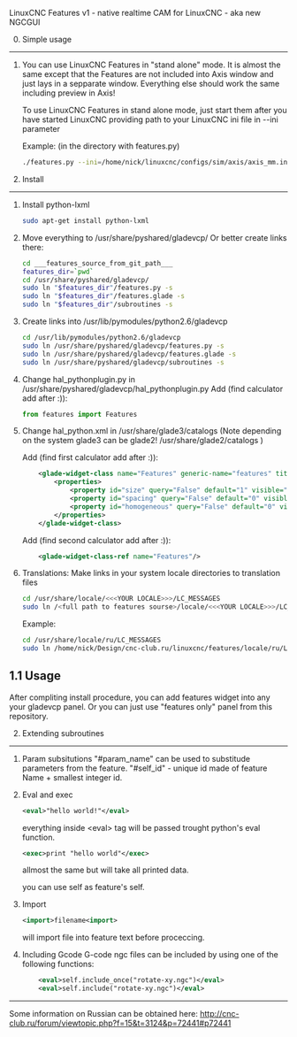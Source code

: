 LinuxCNC Features v1 - native realtime CAM for LinuxCNC - aka new NGCGUI


0.	Simple usage
--------------------------------------------------------------------------------
1. You can use LinuxCNC Features in "stand alone" mode. It is almost the same
	except that the Features are not included into Axis window and just lays 
	in a sepparate window. Everything else should work the same including
	preview in Axis!
	
	To use LinuxCNC Features in stand alone mode, just start them after you
	have started LinuxCNC providing path to your LinuxCNC ini file in 
	--ini parameter
	
	Example:
	(in the directory with features.py)
	```sh
	./features.py --ini=/home/nick/linuxcnc/configs/sim/axis/axis_mm.ini
	```


1.	Install
--------------------------------------------------------------------------------


1. Install python-lxml 
	```sh
	sudo apt-get install python-lxml 
	```

2. Move everything to /usr/share/pyshared/gladevcp/
	Or better create links there:
	```sh
	cd ___features_source_from_git_path___	
	features_dir=`pwd`
	cd /usr/share/pyshared/gladevcp/
	sudo ln "$features_dir"/features.py -s
	sudo ln "$features_dir"/features.glade -s
	sudo ln "$features_dir"/subroutines -s
	```	

3. Create links into /usr/lib/pymodules/python2.6/gladevcp
	```sh
	cd /usr/lib/pymodules/python2.6/gladevcp
	sudo ln /usr/share/pyshared/gladevcp/features.py -s
	sudo ln /usr/share/pyshared/gladevcp/features.glade -s
	sudo ln /usr/share/pyshared/gladevcp/subroutines -s
	```

4. Change hal_pythonplugin.py in /usr/share/pyshared/gladevcp/hal_pythonplugin.py
	Add (find calculator add after :)):
	```python
	from features import Features
	```	

5. Change hal_python.xml in /usr/share/glade3/catalogs (Note depending on the system glade3 can be glade2! /usr/share/glade2/catalogs )
	
	Add (find first calculator add after :)):
	```xml
		<glade-widget-class name="Features" generic-name="features" title="features">
		    <properties>
		        <property id="size" query="False" default="1" visible="False"/>
		        <property id="spacing" query="False" default="0" visible="False"/>
		        <property id="homogeneous" query="False" default="0" visible="False"/>
		    </properties>
		</glade-widget-class>
	```
	
	 Add (find second calculator add after :)):
	```xml
		<glade-widget-class-ref name="Features"/>
	```

6. Translations:
	Make links in your system locale directories to translation files
	```sh
	cd /usr/share/locale/<<<YOUR LOCALE>>>/LC_MESSAGES
	sudo ln /<full path to features sourse>/locale/<<<YOUR LOCALE>>>/LC_MESSAGES/linuxcnc-features.mo -s
	```
	Example:
	```sh
	cd /usr/share/locale/ru/LC_MESSAGES
	sudo ln /home/nick/Design/cnc-club.ru/linuxcnc/features/locale/ru/LC_MESSAGES/linuxcnc-features.mo -s
	```

1.1	Usage
--------------------------------------------------------------------------------

After compliting install procedure, you can add features widget into any your gladevcp panel. 
Or you can just use "features only" panel from this repository. 



2.	Extending subroutines
--------------------------------------------------------------------------------

1. Param subsitutions
	"#param_name" can be used to substitude parameters from the feature. 
	"#self_id" - unique id made of feature Name + smallest integer id. 

2. Eval and exec
	```xml
	<eval>"hello world!"</eval>
	```
	everything inside &lt;eval&gt; tag will be passed
	trought python's eval function. 
	
	```xml
	<exec>print "hello world"</exec>
	```
	allmost the same but will take all printed data.
	
	you can use self as feature's self.

3. Import 
	```xml
	<import>filename<import>
	```
	will import file into feature text before proceccing.	
	
3. Including Gcode
	G-code ngc files can be included by using one of the following functions: 
	```xml
		<eval>self.include_once("rotate-xy.ngc")</eval>
		<eval>self.include("rotate-xy.ngc")</eval>
	```

--------------------------------------------------------------------------------

Some information on Russian can be obtained here: http://cnc-club.ru/forum/viewtopic.php?f=15&t=3124&p=72441#p72441
